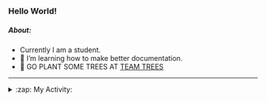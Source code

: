 ### Hello World!

##### About:
- Currently I am a student.
- 🌱 I’m learning how to make better documentation.
- 🌱 GO PLANT SOME TREES AT [TEAM TREES](https://teamtrees.org/)

---
<details>
  <summary>:zap: My Activity:</summary>
  
<!--START_SECTION:waka-->
![Code Time](http://img.shields.io/badge/Code%20Time-1%2C244%20hrs%2052%20mins-blue)

**I'm a Night 🦉** 

```text
🌞 Morning                2072 commits        ███░░░░░░░░░░░░░░░░░░░░░░   10.38 % 
🌆 Daytime                6672 commits        ████████░░░░░░░░░░░░░░░░░   33.43 % 
🌃 Evening                5750 commits        ███████░░░░░░░░░░░░░░░░░░   28.81 % 
🌙 Night                  5466 commits        ███████░░░░░░░░░░░░░░░░░░   27.38 % 
```
📅 **I'm Most Productive on Wednesday** 

```text
Monday                   2751 commits        ███░░░░░░░░░░░░░░░░░░░░░░   13.78 % 
Tuesday                  2751 commits        ███░░░░░░░░░░░░░░░░░░░░░░   13.78 % 
Wednesday                4702 commits        ██████░░░░░░░░░░░░░░░░░░░   23.56 % 
Thursday                 2656 commits        ███░░░░░░░░░░░░░░░░░░░░░░   13.31 % 
Friday                   2134 commits        ███░░░░░░░░░░░░░░░░░░░░░░   10.69 % 
Saturday                 1698 commits        ██░░░░░░░░░░░░░░░░░░░░░░░   08.51 % 
Sunday                   3268 commits        ████░░░░░░░░░░░░░░░░░░░░░   16.37 % 
```


📊 **This Week I Spent My Time On** 

```text
🔥 Editors: 
IntelliJ                 42 mins             ██████████████░░░░░░░░░░░   55.18 % 
VS Code                  34 mins             ███████████░░░░░░░░░░░░░░   44.82 % 

🐱‍💻 Projects: 
java-springboot-projects 42 mins             ██████████████░░░░░░░░░░░   55.18 % 
py-series                21 mins             ███████░░░░░░░░░░░░░░░░░░   28.13 % 
github-readme-youtube-car12 mins             ████░░░░░░░░░░░░░░░░░░░░░   16.67 % 
CSE224-Fundamentals-of-An0 secs              ░░░░░░░░░░░░░░░░░░░░░░░░░   00.01 % 
```


 Last Updated on 31/10/2023 14:11:10 UTC
<!--END_SECTION:waka-->
</details>
